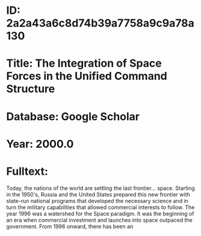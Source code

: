 # ID: 2a2a43a6c8d74b39a7758a9c9a78a130
# Title: The Integration of Space Forces in the Unified Command Structure
# Database: Google Scholar
# Year: 2000.0
# Fulltext:
Today, the nations of the world are settling the last frontier... space.
Starting in the 1950's, Russia and the United States prepared this new frontier with state-run national programs that developed the necessary science and in turn the military capabilities that allowed commercial interests to follow.
The year 1996 was a watershed for the Space paradigm.
It was the beginning of an era when commercial investment and launches into space outpaced the government.
From 1996 onward, there has been an